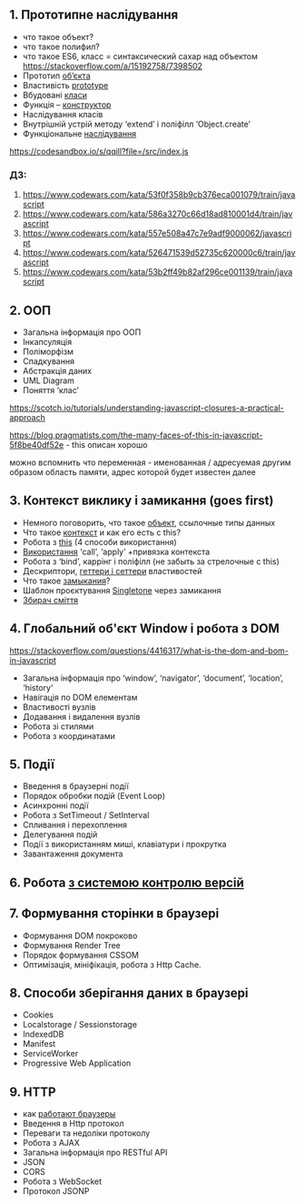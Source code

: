 ## 1. Прототипне наслідування
- что такое объект?
- что такое полифил?
- что такое ES6, класс = синтаксический сахар над объектом
https://stackoverflow.com/a/15192758/7398502
- Прототип [об’єкта](https://learn.javascript.ru/native-prototypes)
- Властивість [prototype](https://learn.javascript.ru/prototypes)
- Вбудовані [класи](https://developer.mozilla.org/ru/docs/Web/JavaScript/Reference/Global_Objects)
- Функція – [конструктор](https://learn.javascript.ru/constructor-new)
- Наслідування класів
- Внутрішній устрій методу ‘extend’ і поліфілл ‘Object.create’
- Функціональне [наслідування](https://learn.javascript.ru/functional-inheritance)

https://codesandbox.io/s/qqill?file=/src/index.js

### ДЗ:
1. https://www.codewars.com/kata/53f0f358b9cb376eca001079/train/javascript
2. https://www.codewars.com/kata/586a3270c66d18ad810001d4/train/javascript 
3. https://www.codewars.com/kata/557e508a47c7e9adf9000062/javascript 
4. https://www.codewars.com/kata/526471539d52735c620000c6/train/javascript 
5. https://www.codewars.com/kata/53b2ff49b82af296ce001139/train/javascript

## 2. ООП
- Загальна інформація про ООП
- Інкапсуляція
- Поліморфізм
- Спадкування
- Абстракція даних
- UML Diagram
- Поняття ‘клас’

https://scotch.io/tutorials/understanding-javascript-closures-a-practical-approach

https://blog.pragmatists.com/the-many-faces-of-this-in-javascript-5f8be40df52e - this описан хорошо

можно вспомнить что переменная - именованная / адресуемая другим образом область памяти, адрес которой будет известен далее

## 3. Контекст виклику і замикання (goes first)
- Немного поговорить, что такое [объект](https://learn.javascript.ru/object), ссылочные типы данных
- Что такое [контекст](https://developer.mozilla.org/ru/docs/Web/JavaScript/Reference/Operators/this) и как его есть с this?
- Робота з [this](https://learn.javascript.ru/object-methods) (4 способи використання)
- [Використання](https://medium.com/@stasonmars/%D0%BF%D0%BE%D0%B4%D1%80%D0%BE%D0%B1%D0%BD%D0%BE-%D0%BE-%D0%BC%D0%B5%D1%82%D0%BE%D0%B4%D0%B0%D1%85-apply-call-%D0%B8-bind-%D0%BD%D0%B5%D0%BE%D0%B1%D1%85%D0%BE%D0%B4%D0%B8%D0%BC%D1%8B%D1%85-%D0%BA%D0%B0%D0%B6%D0%B4%D0%BE%D0%BC%D1%83-javascript-%D1%80%D0%B0%D0%B7%D1%80%D0%B0%D0%B1%D0%BE%D1%82%D1%87%D0%B8%D0%BA%D1%83-ddd5f9b06290) ‘call’, ‘apply’ +привязка контекста
- Робота з ‘bind’, каррінг і поліфілл (не забыть за стрелочные с this)
- Дескриптори, [геттери і сеттери](https://learn.javascript.ru/property-accessors) властивостей
- Что такое [замыкания](https://learn.javascript.ru/closure)?
- Шаблон проєктування [Singletone](https://stepansuvorov.com/blog/2014/02/%D0%BF%D0%B0%D1%82%D1%82%D0%B5%D1%80%D0%BD%D1%8B-%D0%B2-javascript-singleton/) через замикання
- [Збирач сміття](https://learn.javascript.ru/garbage-collection)

## 4. Глобальний об'єкт Window і робота з DOM
https://stackoverflow.com/questions/4416317/what-is-the-dom-and-bom-in-javascript


- Загальна інформація про ‘window’, ‘navigator’, ‘document’, ‘location’, ‘history’
- Навігація по DOM елементам
- Властивості вузлів
- Додавання і видалення вузлів
- Робота зі стилями
- Робота з координатами

## 5. Події
- Введення в браузерні події
- Порядок обробки подій (Event Loop)
- Асинхронні події
- Робота з SetTimeout / SetInterval
- Спливання і перехоплення
- Делегування подій
- Події з використанням миші, клавіатури і прокрутка
- Завантаження документа

## 6. Робота [з системою контролю версій](./git.md)

## 7. Формування сторінки в браузері
- Формування DOM покроково
- Формування Render Tree
- Порядок формування CSSOM
- Оптимізація, мініфікація, робота з Http Cache.

## 8. Способи зберігання даних в браузері
- Cookies
- Localstorage / Sessionstorage
- IndexedDB
- Manifest
- ServiceWorker
- Progressive Web Application

## 9. HTTP
- как [работают браузеры](https://developer.mozilla.org/ru/docs/Web/Performance/How_browsers_work)
- Введення в Http протокол
- Переваги та недоліки протоколу
- Робота з AJAX
- Загальна інформація про RESTful API
- JSON
- CORS
- Робота з WebSocket
- Протокол JSONP